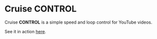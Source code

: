 # Cruise CONTROL

Cruise **CONTROL** is a simple speed and loop control for YouTube videos.

See it in action [here](https://cruise.samcarton.com).
